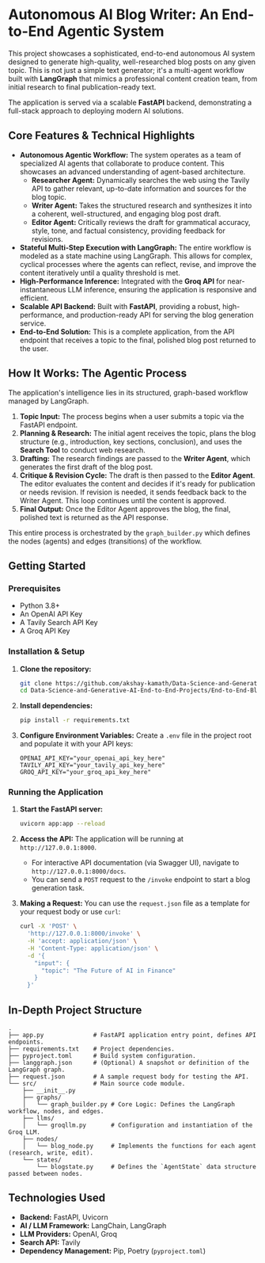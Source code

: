 # Autonomous AI Blog Writer: An End-to-End Agentic System

This project showcases a sophisticated, end-to-end autonomous AI system designed to generate high-quality, well-researched blog posts on any given topic. This is not just a simple text generator; it's a multi-agent workflow built with **LangGraph** that mimics a professional content creation team, from initial research to final publication-ready text.

The application is served via a scalable **FastAPI** backend, demonstrating a full-stack approach to deploying modern AI solutions.

## Core Features & Technical Highlights

*   **Autonomous Agentic Workflow:** The system operates as a team of specialized AI agents that collaborate to produce content. This showcases an advanced understanding of agent-based architecture.
    *   **Researcher Agent:** Dynamically searches the web using the Tavily API to gather relevant, up-to-date information and sources for the blog topic.
    *   **Writer Agent:** Takes the structured research and synthesizes it into a coherent, well-structured, and engaging blog post draft.
    *   **Editor Agent:** Critically reviews the draft for grammatical accuracy, style, tone, and factual consistency, providing feedback for revisions.
*   **Stateful Multi-Step Execution with LangGraph:** The entire workflow is modeled as a state machine using LangGraph. This allows for complex, cyclical processes where the agents can reflect, revise, and improve the content iteratively until a quality threshold is met.
*   **High-Performance Inference:** Integrated with the **Groq API** for near-instantaneous LLM inference, ensuring the application is responsive and efficient.
*   **Scalable API Backend:** Built with **FastAPI**, providing a robust, high-performance, and production-ready API for serving the blog generation service.
*   **End-to-End Solution:** This is a complete application, from the API endpoint that receives a topic to the final, polished blog post returned to the user.

## How It Works: The Agentic Process

The application's intelligence lies in its structured, graph-based workflow managed by LangGraph.

1.  **Topic Input:** The process begins when a user submits a topic via the FastAPI endpoint.
2.  **Planning & Research:** The initial agent receives the topic, plans the blog structure (e.g., introduction, key sections, conclusion), and uses the **Search Tool** to conduct web research.
3.  **Drafting:** The research findings are passed to the **Writer Agent**, which generates the first draft of the blog post.
4.  **Critique & Revision Cycle:** The draft is then passed to the **Editor Agent**. The editor evaluates the content and decides if it's ready for publication or needs revision. If revision is needed, it sends feedback back to the Writer Agent. This loop continues until the content is approved.
5.  **Final Output:** Once the Editor Agent approves the blog, the final, polished text is returned as the API response.

This entire process is orchestrated by the `graph_builder.py` which defines the nodes (agents) and edges (transitions) of the workflow.

## Getting Started

### Prerequisites

*   Python 3.8+
*   An OpenAI API Key
*   A Tavily Search API Key
*   A Groq API Key

### Installation & Setup

1.  **Clone the repository:**
    ```bash
    git clone https://github.com/akshay-kamath/Data-Science-and-Generative-AI-End-to-End-Projects.git
    cd Data-Science-and-Generative-AI-End-to-End-Projects/End-to-End-Blog-generation-Agentic-AI-app
    ```
2.  **Install dependencies:**
    ```bash
    pip install -r requirements.txt
    ```
3.  **Configure Environment Variables:**
    Create a `.env` file in the project root and populate it with your API keys:
    ```
    OPENAI_API_KEY="your_openai_api_key_here"
    TAVILY_API_KEY="your_tavily_api_key_here"
    GROQ_API_KEY="your_groq_api_key_here"
    ```

### Running the Application

1.  **Start the FastAPI server:**
    ```bash
    uvicorn app:app --reload
    ```
2.  **Access the API:**
    The application will be running at `http://127.0.0.1:8000`.
    *   For interactive API documentation (via Swagger UI), navigate to `http://127.0.0.1:8000/docs`.
    *   You can send a `POST` request to the `/invoke` endpoint to start a blog generation task.

3.  **Making a Request:**
    You can use the `request.json` file as a template for your request body or use `curl`:
    ```bash
    curl -X 'POST' \
      'http://127.0.0.1:8000/invoke' \
      -H 'accept: application/json' \
      -H 'Content-Type: application/json' \
      -d '{
        "input": {
          "topic": "The Future of AI in Finance"
        }
      }'
    ```

## In-Depth Project Structure

```
.
├── app.py              # FastAPI application entry point, defines API endpoints.
├── requirements.txt    # Project dependencies.
├── pyproject.toml      # Build system configuration.
├── langgraph.json      # (Optional) A snapshot or definition of the LangGraph graph.
├── request.json        # A sample request body for testing the API.
└── src/                # Main source code module.
    ├── __init__.py
    ├── graphs/
    │   └── graph_builder.py # Core Logic: Defines the LangGraph workflow, nodes, and edges.
    ├── llms/
    │   └── groqllm.py       # Configuration and instantiation of the Groq LLM.
    ├── nodes/
    │   └── blog_node.py     # Implements the functions for each agent (research, write, edit).
    └── states/
        └── blogstate.py     # Defines the `AgentState` data structure passed between nodes.
```

## Technologies Used

*   **Backend:** FastAPI, Uvicorn
*   **AI / LLM Framework:** LangChain, LangGraph
*   **LLM Providers:** OpenAI, Groq
*   **Search API:** Tavily
*   **Dependency Management:** Pip, Poetry (`pyproject.toml`)

